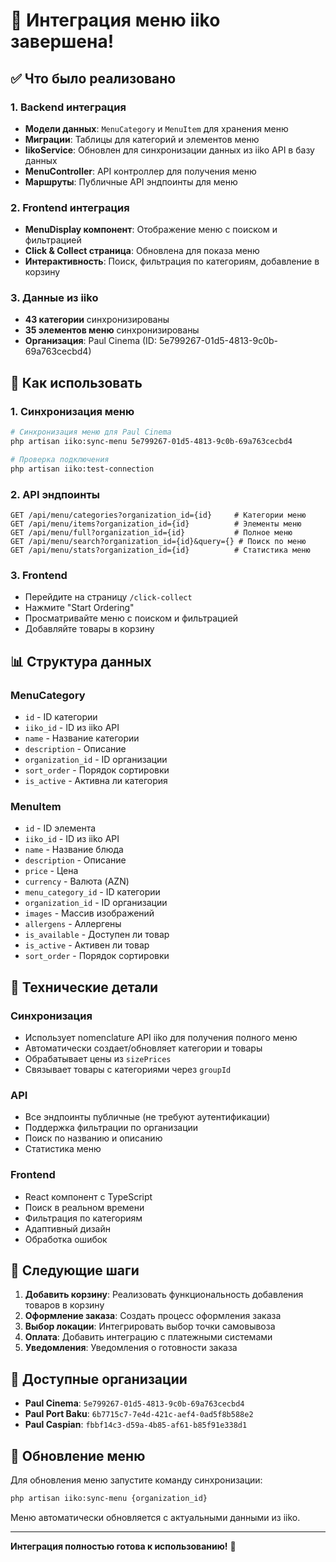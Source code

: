 # 🎉 Интеграция меню iiko завершена!

## ✅ Что было реализовано

### 1. Backend интеграция
- **Модели данных**: `MenuCategory` и `MenuItem` для хранения меню
- **Миграции**: Таблицы для категорий и элементов меню
- **IikoService**: Обновлен для синхронизации данных из iiko API в базу данных
- **MenuController**: API контроллер для получения меню
- **Маршруты**: Публичные API эндпоинты для меню

### 2. Frontend интеграция
- **MenuDisplay компонент**: Отображение меню с поиском и фильтрацией
- **Click & Collect страница**: Обновлена для показа меню
- **Интерактивность**: Поиск, фильтрация по категориям, добавление в корзину

### 3. Данные из iiko
- **43 категории** синхронизированы
- **35 элементов меню** синхронизированы
- **Организация**: Paul Cinema (ID: 5e799267-01d5-4813-9c0b-69a763cecbd4)

## 🚀 Как использовать

### 1. Синхронизация меню
```bash
# Синхронизация меню для Paul Cinema
php artisan iiko:sync-menu 5e799267-01d5-4813-9c0b-69a763cecbd4

# Проверка подключения
php artisan iiko:test-connection
```

### 2. API эндпоинты
```
GET /api/menu/categories?organization_id={id}     # Категории меню
GET /api/menu/items?organization_id={id}          # Элементы меню
GET /api/menu/full?organization_id={id}           # Полное меню
GET /api/menu/search?organization_id={id}&query={} # Поиск по меню
GET /api/menu/stats?organization_id={id}          # Статистика меню
```

### 3. Frontend
- Перейдите на страницу `/click-collect`
- Нажмите "Start Ordering"
- Просматривайте меню с поиском и фильтрацией
- Добавляйте товары в корзину

## 📊 Структура данных

### MenuCategory
- `id` - ID категории
- `iiko_id` - ID из iiko API
- `name` - Название категории
- `description` - Описание
- `organization_id` - ID организации
- `sort_order` - Порядок сортировки
- `is_active` - Активна ли категория

### MenuItem
- `id` - ID элемента
- `iiko_id` - ID из iiko API
- `name` - Название блюда
- `description` - Описание
- `price` - Цена
- `currency` - Валюта (AZN)
- `menu_category_id` - ID категории
- `organization_id` - ID организации
- `images` - Массив изображений
- `allergens` - Аллергены
- `is_available` - Доступен ли товар
- `is_active` - Активен ли товар
- `sort_order` - Порядок сортировки

## 🔧 Технические детали

### Синхронизация
- Использует nomenclature API iiko для получения полного меню
- Автоматически создает/обновляет категории и товары
- Обрабатывает цены из `sizePrices`
- Связывает товары с категориями через `groupId`

### API
- Все эндпоинты публичные (не требуют аутентификации)
- Поддержка фильтрации по организации
- Поиск по названию и описанию
- Статистика меню

### Frontend
- React компонент с TypeScript
- Поиск в реальном времени
- Фильтрация по категориям
- Адаптивный дизайн
- Обработка ошибок

## 🎯 Следующие шаги

1. **Добавить корзину**: Реализовать функциональность добавления товаров в корзину
2. **Оформление заказа**: Создать процесс оформления заказа
3. **Выбор локации**: Интегрировать выбор точки самовывоза
4. **Оплата**: Добавить интеграцию с платежными системами
5. **Уведомления**: Уведомления о готовности заказа

## 📱 Доступные организации

- **Paul Cinema**: `5e799267-01d5-4813-9c0b-69a763cecbd4`
- **Paul Port Baku**: `6b7715c7-7e4d-421c-aef4-0ad5f8b588e2`
- **Paul Caspian**: `fbbf14c3-d59a-4b85-af61-b85f91e338d1`

## 🔄 Обновление меню

Для обновления меню запустите команду синхронизации:
```bash
php artisan iiko:sync-menu {organization_id}
```

Меню автоматически обновляется с актуальными данными из iiko.

---

**Интеграция полностью готова к использованию!** 🚀
